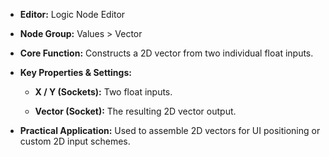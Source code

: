 - **Editor:** Logic Node Editor
    
- **Node Group:** Values > Vector
    
- **Core Function:** Constructs a 2D vector from two individual float inputs.
    
- **Key Properties & Settings:**
    
    - **X / Y (Sockets):** Two float inputs.
        
    - **Vector (Socket):** The resulting 2D vector output.
        
- **Practical Application:** Used to assemble 2D vectors for UI positioning or custom 2D input schemes.